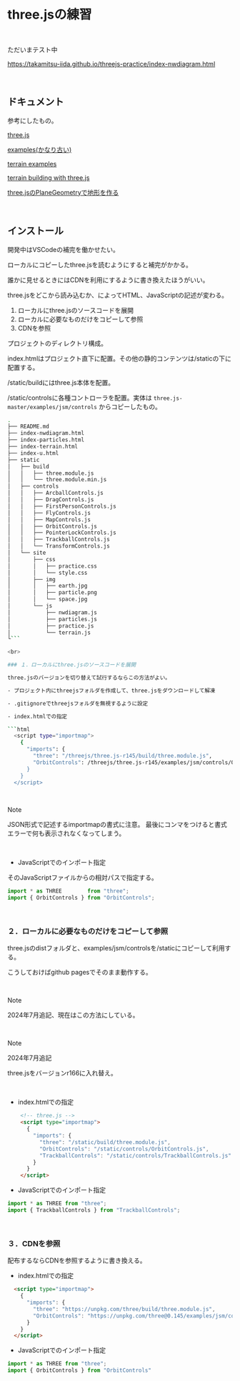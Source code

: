 
# three.jsの練習

<br>

ただいまテスト中

https://takamitsu-iida.github.io/threejs-practice/index-nwdiagram.html


<br>

## ドキュメント

参考にしたもの。

[three.js](https://threejs.org/)

[examples(かなり古い)](http://stemkoski.github.io/Three.js/)

[terrain examples](https://threejs.org/examples/?q=terrain#webgl_geometry_terrain_raycast)

[terrain building with three.js](https://blog.mastermaps.com/2013/10/terrain-building-with-threejs.html)

[three.jsのPlaneGeometryで地形を作る](https://yomotsu.net/blog/2012/12/01/create-terrain-with-threejs.html)


<br>

## インストール

開発中はVSCodeの補完を働かせたい。

ローカルにコピーしたthree.jsを読むようにすると補完がかかる。

誰かに見せるときにはCDNを利用にするように書き換えたほうがいい。

three.jsをどこから読み込むか、によってHTML、JavaScriptの記述が変わる。

1. ローカルにthree.jsのソースコードを展開
2. ローカルに必要なものだけをコピーして参照
3. CDNを参照

プロジェクトのディレクトリ構成。

index.htmlはプロジェクト直下に配置。その他の静的コンテンツは/staticの下に配置する。

/static/buildにはthree.js本体を配置。

/static/controlsに各種コントローラを配置。実体は `three.js-master/examples/jsm/controls` からコピーしたもの。

```bash
.
├── README.md
├── index-nwdiagram.html
├── index-particles.html
├── index-terrain.html
├── index-u.html
├── static
│   ├── build
│   │   ├── three.module.js
│   │   └── three.module.min.js
│   ├── controls
│   │   ├── ArcballControls.js
│   │   ├── DragControls.js
│   │   ├── FirstPersonControls.js
│   │   ├── FlyControls.js
│   │   ├── MapControls.js
│   │   ├── OrbitControls.js
│   │   ├── PointerLockControls.js
│   │   ├── TrackballControls.js
│   │   └── TransformControls.js
│   └── site
│       ├── css
│       │   ├── practice.css
│       │   └── style.css
│       ├── img
│       │   ├── earth.jpg
│       │   ├── particle.png
│       │   └── space.jpg
│       └── js
│           ├── nwdiagram.js
│           ├── particles.js
│           ├── practice.js
│           └── terrain.js
└```

<br>

### １．ローカルにthree.jsのソースコードを展開

three.jsのバージョンを切り替えて試行するならこの方法がよい。

- プロジェクト内にthreejsフォルダを作成して、three.jsをダウンロードして解凍

- .gitignoreでthreejsフォルダを無視するように設定

- index.htmlでの指定

```html
  <script type="importmap">
    {
      "imports": {
        "three": "/threejs/three.js-r145/build/three.module.js",
        "OrbitControls": /threejs/three.js-r145/examples/jsm/controls/OrbitControls.js"
      }
    }
  </script>
```

<br>

> [!NOTE]
>
> JSON形式で記述するimportmapの書式に注意。
> 最後にコンマをつけると書式エラーで何も表示されなくなってしまう。

<br>

- JavaScriptでのインポート指定

そのJavaScriptファイルからの相対パスで指定する。

```js
import * as THREE        from "three";
import { OrbitControls } from "OrbitControls";
```

<br>

### ２．ローカルに必要なものだけをコピーして参照

three.jsのdistフォルダと、examples/jsm/controlsを/staticにコピーして利用する。

こうしておけばgithub pagesでそのまま動作する。

<br>

> [!NOTE]
>
> 2024年7月追記、現在はこの方法にしている。

<br>

> [!NOTE]
>
> 2024年7月追記
>
> three.jsをバージョンr166に入れ替え。

<br>


- index.htmlでの指定

```html
    <!-- three.js -->
    <script type="importmap">
      {
        "imports": {
          "three": "/static/build/three.module.js",
          "OrbitControls": "/static/controls/OrbitControls.js",
          "TrackballControls": "/static/controls/TrackballControls.js"
        }
      }
    </script>
```

- JavaScriptでのインポート指定

```js
import * as THREE from "three";
import { TrackballControls } from "TrackballControls";
```

<br>

### ３．CDNを参照

配布するならCDNを参照するように書き換える。

- index.htmlでの指定

```html
  <script type="importmap">
    {
      "imports": {
        "three": "https://unpkg.com/three/build/three.module.js",
        "OrbitControls": "https://unpkg.com/three@0.145/examples/jsm/controls/OrbitControls.js"
      }
    }
  </script>
```

- JavaScriptでのインポート指定

```js
import * as THREE from "three";
import { OrbitControls } from "OrbitControls"
```
